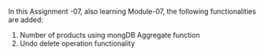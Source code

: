 In this Assignment -07, also learning Module-07, the following functionalities are added:
1) Number of products using mongDB Aggregate function
2) Undo delete operation functionality
